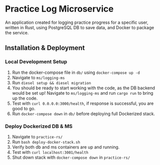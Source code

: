 # Practice Log Microservice
An application created for logging practice progress for a specific user, written in Rust, using PostgreSQL DB to save data, and Docker to package the service.

## Installation & Deployment
### Local Development Setup
1. Run the docker-compose file in `db/` using `docker-compose up -d`
2. Navigate to `ms/logging-ms`
3. Run `diesel setup && diesel migration`
4. You should be ready to start working with the code, as the DB backend would be set up! Navigate to `ms/logging-ms` and run `cargo run` to bring up the code.
5. Test with `curl 0.0.0.0:3000/health`, if response is successful, you are good to go.
6. Run `docker-compose down` in `db/` before deploying full Dockerized stack.

### Deploy Dockerized DB & MS
1. Navigate to `practice-rs/`
2. Run `bash deploy-docker-stack.sh`
3. Verify both db and ms containers are up and running.
4. Test with `curl localhost:3001/health`
5. Shut down stack with `docker-compose down` in `practice-rs/`